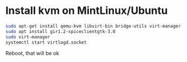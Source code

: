 # Install kvm on MintLinux/Ubuntu

```sh
sudo apt-get install qemu-kvm libvirt-bin bridge-utils virt-manager
sudo apt install gir1.2-spiceclientgtk-3.0
sudo virt-manager
systemctl start virtlogd.socket
```

Reboot, that will be ok